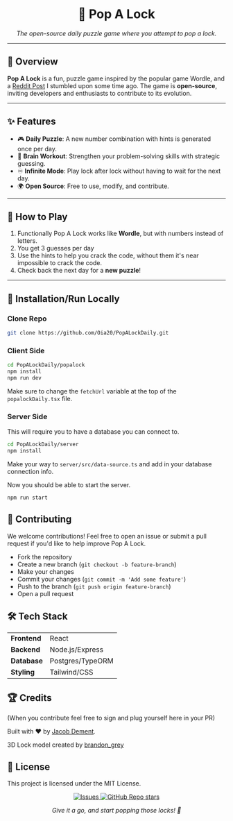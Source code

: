 <h1 align="center">🔐 Pop A Lock</h1>
<p align="center"><i>The open-source daily puzzle game where you attempt to pop a lock.</i></p>

---

<h2>🚀 Overview</h2>

<p><b>Pop A Lock</b> is a fun, puzzle game inspired by the popular game Wordle, and a <a href="https://www.reddit.com/r/puzzles/comments/192todc/how_do_you_solve_this_lock_combination_puzzle/">Reddit Post</a> I stumbled upon some time ago. The game is <b>open-source</b>, inviting developers and enthusiasts to contribute to its evolution.</p>

---

<h2>✨ Features</h2>

<ul>
  <li>🎮 <b>Daily Puzzle</b>: A new number combination with hints is generated once per day.</li>
  <li>🧠 <b>Brain Workout</b>: Strengthen your problem-solving skills with strategic guessing.</li>
  <li>♾️ <b>Infinite Mode</b>: Play lock after lock without having to wait for the next day.</li>
  <li>🌍 <b>Open Source</b>: Free to use, modify, and contribute.</li>
</ul>

---

<h2>🎯 How to Play</h2>

<ol>
  <li>Functionally Pop A Lock works like <b>Wordle</b>, but with numbers instead of letters.</li>
  <li>You get 3 guesses per day</li>
  <li>Use the hints to help you crack the code, without them it's near impossible to crack the code.</li>
  <li>Check back the next day for a <b>new puzzle</b>!</li>
</ol>

---

<h2>🔧 Installation/Run Locally</h2>

<h3>Clone Repo</h3>

```bash
git clone https://github.com/Oia20/PopALockDaily.git
```

<h3>Client Side</h3>

```bash
cd PopALockDaily/popalock
npm install
npm run dev
```

Make sure to change the `fetchUrl` variable at the top of the `popalockDaily.tsx` file.

<h3>Server Side</h3>
<p>This will require you to have a database you can connect to.</p>

```bash
cd PopALockDaily/server
npm install
```
Make your way to `server/src/data-source.ts` and add in your database connection info.

<p>Now you should be able to start the server.</p>

```bash
npm run start
```


<h2>🌱 Contributing</h2> <p>We welcome contributions! Feel free to open an issue or submit a pull request if you'd like to help improve Pop A Lock.</p> <ul> <li>Fork the repository</li> <li>Create a new branch (<code>git checkout -b feature-branch</code>)</li> <li>Make your changes</li> <li>Commit your changes (<code>git commit -m 'Add some feature'</code>)</li> <li>Push to the branch (<code>git push origin feature-branch</code>)</li> <li>Open a pull request</li> </ul>
<h2>🛠 Tech Stack</h2>
<table> 
  <tr> 
    <td>
      <b>Frontend</b>
    </td> 
    <td>React</td> 
  </tr> <tr> <td><b>Backend</b></td> 
    <td>Node.js/Express</td> </tr> <tr> 
      <td><b>Database</b></td> 
      <td>Postgres/TypeORM</td> </tr> <tr> 
        <td><b>Styling</b></td> 
        <td>Tailwind/CSS</td> </tr> 
</table>
<h2>🏆 Credits</h2> 
(When you contribute feel free to sign and plug yourself here in your PR)

<p>Built with ❤️ by <a href="https://github.com/Oia20">Jacob Dement</a>.</p>
<p>3D Lock model created by <a href="https://sketchfab.com/brandondmc10">brandon_grey</a></p>
<h2>📜 License</h2> <p>This project is licensed under the MIT License.</p> <div align="center"> <a href="https://github.com/Oia20/PopALockDaily/issues"> <img alt="Issues" src="https://img.shields.io/github/issues/Oia20/PopALockDaily?color=brightgreen"/> </a> <a href="https://github.com/Oia20/PopALockDaily"> <img alt="GitHub Repo stars" src="https://img.shields.io/github/stars/Oia20/PopALockDaily?style=social"/> </a> </div>
<p align="center"><i>Give it a go, and start popping those locks! 🔐</i></p>
